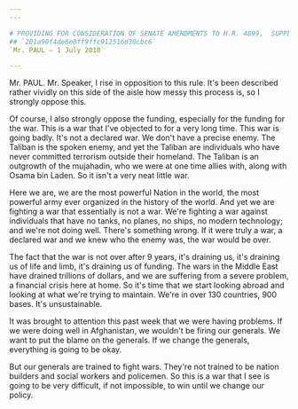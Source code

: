```yaml
---
---

# PROVIDING FOR CONSIDERATION OF SENATE AMENDMENTS TO H.R. 4899,  SUPPLEMENTAL APPROPRIATIONS ACT, 2010
## `201a90f4de6e0ff9ffc912516d30cbc6`
`Mr. PAUL — 1 July 2010`

---
```



Mr. PAUL. Mr. Speaker, I rise in opposition to this rule. It's been 
described rather vividly on this side of the aisle how messy this 
process is, so I strongly oppose this.

Of course, I also strongly oppose the funding, especially for the 
funding for the war. This is a war that I've objected to for a very 
long time. This war is going badly. It's not a declared war. We don't 
have a precise enemy. The Taliban is the spoken enemy, and yet the 
Taliban are individuals who have never committed terrorism outside 
their homeland. The Taliban is an outgrowth of the mujahadin, who we 
were at one time allies with, along with Osama bin Laden. So it isn't a 
very neat little war.

Here we are, we are the most powerful Nation in the world, the most 
powerful army ever organized in the history of the world. And yet we 
are fighting a war that essentially is not a war. We're fighting a war 
against individuals that have no tanks, no planes, no ships, no modern 
technology; and we're not doing well. There's something wrong. If it 
were truly a war, a declared war and we knew who the enemy was, the war 
would be over.

The fact that the war is not over after 9 years, it's draining us, 
it's draining us of life and limb, it's draining us of funding. The 
wars in the Middle East have drained trillions of dollars, and we are 
suffering from a severe problem, a financial crisis here at home. So 
it's time that we start looking abroad and looking at what we're trying 
to maintain. We're in over 130 countries, 900 bases. It's 
unsustainable.

It was brought to attention this past week that we were having 
problems. If we were doing well in Afghanistan, we wouldn't be firing 
our generals. We want to put the blame on the generals. If we change 
the generals, everything is going to be okay.

But our generals are trained to fight wars. They're not trained to be 
nation builders and social workers and policemen. So this is a war that 
I see is going to be very difficult, if not impossible, to win until we 
change our policy.